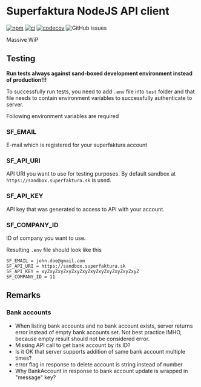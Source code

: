 # Superfaktura NodeJS API client

[![npm](https://img.shields.io/npm/v/superfaktura)](https://img.shields.io/npm/v/superfaktura)
[![ci](https://github.com/m4x1m1l14n/superfaktura/actions/workflows/ci.yml/badge.svg)](https://github.com/m4x1m1l14n/superfaktura/actions/workflows/ci.yml)
[![codecov](https://codecov.io/gh/m4x1m1l14n/superfaktura/branch/devel/graph/badge.svg?token=S8YX8SOKK1)](https://codecov.io/gh/m4x1m1l14n/superfaktura)
![GitHub issues](https://img.shields.io/github/issues/m4x1m1l14n/superfaktura)

Massive WiP

## Testing

**Run tests always against sand-boxed development environment instead of production!!!**

To successfully run tests, you need to add `.env` file into `test` folder and that file needs to contain environment variables to successfully authenticate to server.

Following environment variables are required

### SF_EMAIL

E-mail which is registered for your superfaktura account

### SF_API_URI

API URI you want to use for testing purposes. By default sandbox at `https://sandbox.superfaktura.sk` is used.

### SF_API_KEY

API key that was generated to access to API with your account.

### SF_COMPANY_ID

ID of company you want to use.

Resulting `.env` file should look like this

```
SF_EMAIL = john.doe@gmail.com
SF_API_URI = https://sandbox.superfaktura.sk
SF_API_KEY = xyZxyZxyZxyZxyZxyZxyZxyZxyZxyZxyZxyZ
SF_COMPANY_ID = 11

```

## Remarks

### Bank accounts
* When listing bank accounts and no bank account exists, server returns error instead of empty bank accounts set. Not best practice IMHO, because empty result should not be considered error.
* Missing API call to get bank account by its ID?
* Is it OK that server supports addition of same bank account multiple times?
* error flag in response to delete account is string instead of number
* Why BankAccount in response to bank account update is wrapped in "message" key?
